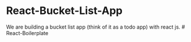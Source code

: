 # React-Bucket-List-App
We are building a bucket list app (think of it as a todo app) with react js.
#   R e a c t - B o i l e r p l a t e  
 